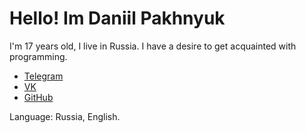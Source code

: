 <html>
  <body>
    <h1>Hello! Im Daniil Pakhnyuk</h1>
    <div>
      <p>
        I'm 17 years old, I live in Russia. I have a desire to get acquainted with programming.
      </p>
    </div>
    <div>
      <nav>
        <ul>
          <li><a href="https://t.me/@atrilov"> Telegram</a></li>
          <li><a href="https://vk.com/djkaban88"> VK</a></li>
          <li><a href="https://github.com/atrilov"> GitHub</a></li>
        </ul>
      </nav>
    </div>
  </body>
  <footer>
    <div>
      <span>Language: Russia, English.</span>
    </div>
  </footer>
</html>
